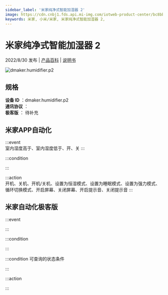 ```yaml
---
sidebar_label: '米家纯净式智能加湿器 2'
image: https://cdn.cnbj1.fds.api.mi-img.com/iotweb-product-center/bc8bbeb0648dbdd791b7d06b25f466e9_1656293845633.png?GalaxyAccessKeyId=AKVGLQWBOVIRQ3XLEW&Expires=9223372036854775807&Signature=JWPeT9BL9Lmq9Zd9uM0kbXxIpvk=
keywords: 米家, 小米/米家, 米家纯净式智能加湿器 2, 
---
```

# 米家纯净式智能加湿器 2

2022/8/30 发布 | [产品百科](https://home.mi.com/webapp/content/baike/product/index.html?model=dmaker.humidifier.p2/) | [说明书](https://home.mi.com/views/introduction.html?model=dmaker.humidifier.p2&region=cn)

![dmaker.humidifier.p2](https://cdn.cnbj1.fds.api.mi-img.com/iotweb-product-center/bc8bbeb0648dbdd791b7d06b25f466e9_1656293845633.png?GalaxyAccessKeyId=AKVGLQWBOVIRQ3XLEW&Expires=9223372036854775807&Signature=JWPeT9BL9Lmq9Zd9uM0kbXxIpvk=)

## 规格  
> 
**设备 ID** ：dmaker.humidifier.p2  
**通讯协议** ：  
**极客版**  ： 待补充 


## 米家APP自动化  

:::event  
室内湿度高于、室内湿度低于、开、关
:::

:::condition  

:::

:::action   
开机、关机、开机/关机、设置为恒湿模式、设置为睡眠模式、设置为强力模式、循环切换模式、开启屏幕、关闭屏幕、开启提示音、关闭提示音
:::

## 米家自动化极客版  

:::event  

:::

:::condition  

:::

:::condition 可查询的状态条件  

:::

:::action  

:::

        
